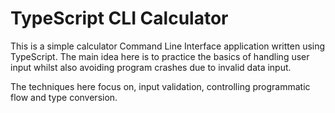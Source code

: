 # TypeScript CLI Calculator

This is a simple calculator Command Line Interface application written using TypeScript.
The main idea here is to practice the basics of handling user input whilst also avoiding
program crashes due to invalid data input.

The techniques here focus on, input validation, controlling programmatic flow and type conversion.
